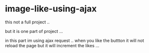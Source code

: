 # image-like-using-ajax


this not  a full project ..

but it is one  part of project ...



in this part im using ajax  request .. when you like the buttton it will not reload the page but it will increment the likes ... 


